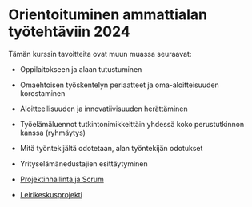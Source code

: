 # Orientoituminen ammattialan työtehtäviin 2024

Tämän kurssin tavoitteita ovat muun muassa seuraavat:

- Oppilaitokseen ja alaan tutustuminen

- Omaehtoisen työskentelyn periaatteet ja oma-aloitteisuuden korostaminen

- Aloitteellisuuden ja innovatiivisuuden herättäminen

- Työelämäluennot tutkintonimikkeittäin yhdessä koko perustutkinnon kanssa (ryhmäytys)

- Mitä työntekijältä odotetaan, alan työntekijän odotukset

- Yrityselämänedustajien esittäytyminen

- [Projektinhallinta ja Scrum](./projektinhallinta/index.md)<base target="_blank">
- [Leirikeskusprojekti](./projekti1/index.md)<base target="_blank">